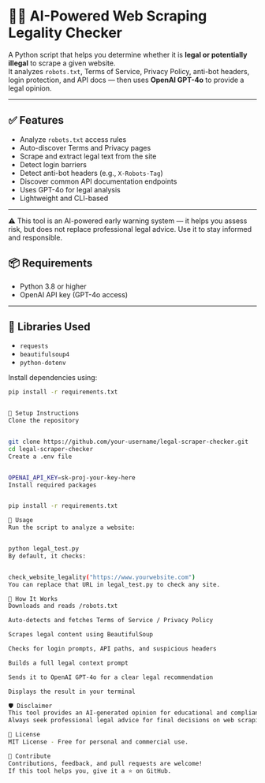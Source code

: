 # 🕵️‍♂️ AI-Powered Web Scraping Legality Checker

A Python script that helps you determine whether it is **legal or potentially illegal** to scrape a given website.  
It analyzes `robots.txt`, Terms of Service, Privacy Policy, anti-bot headers, login protection, and API docs — then uses **OpenAI GPT-4o** to provide a legal opinion.

---

## ✅ Features

- Analyze `robots.txt` access rules
- Auto-discover Terms and Privacy pages
- Scrape and extract legal text from the site
- Detect login barriers
- Detect anti-bot headers (e.g., `X-Robots-Tag`)
- Discover common API documentation endpoints
- Uses GPT-4o for legal analysis
- Lightweight and CLI-based

---

⚠️ This tool is an AI-powered early warning system — it helps you assess risk, but does not replace professional legal advice. Use it to stay informed and responsible.


## 📦 Requirements

- Python 3.8 or higher
- OpenAI API key (GPT-4o access)

---

## 🧪 Libraries Used

- `requests`  
- `beautifulsoup4`  
- `python-dotenv`  

Install dependencies using:

```bash
pip install -r requirements.txt


🔐 Setup Instructions
Clone the repository


git clone https://github.com/your-username/legal-scraper-checker.git
cd legal-scraper-checker
Create a .env file


OPENAI_API_KEY=sk-proj-your-key-here
Install required packages


pip install -r requirements.txt

🚀 Usage
Run the script to analyze a website:


python legal_test.py
By default, it checks:


check_website_legality("https://www.yourwebsite.com")
You can replace that URL in legal_test.py to check any site.

🧠 How It Works
Downloads and reads /robots.txt

Auto-detects and fetches Terms of Service / Privacy Policy

Scrapes legal content using BeautifulSoup

Checks for login prompts, API paths, and suspicious headers

Builds a full legal context prompt

Sends it to OpenAI GPT-4o for a clear legal recommendation

Displays the result in your terminal

🛡️ Disclaimer
This tool provides an AI-generated opinion for educational and compliance awareness purposes only.
Always seek professional legal advice for final decisions on web scraping.

📜 License
MIT License - Free for personal and commercial use.

🌟 Contribute
Contributions, feedback, and pull requests are welcome!
If this tool helps you, give it a ⭐ on GitHub.
